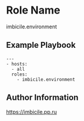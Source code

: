 Role Name
=========

imbicile.environment

Example Playbook
----------------

    ---
    - hosts: 
      - all
      roles:
        - imbicile.environment

Author Information
------------------

https://imbicile.pp.ru
